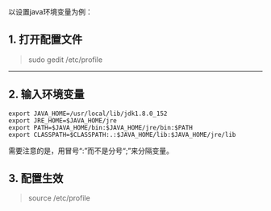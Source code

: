 以设置java环境变量为例：

## 1. 打开配置文件

> sudo gedit /etc/profile

---
## 2. 输入环境变量

```shell
export JAVA_HOME=/usr/local/lib/jdk1.8.0_152
export JRE_HOME=$JAVA_HOME/jre
export PATH=$JAVA_HOME/bin:$JAVA_HOME/jre/bin:$PATH
export CLASSPATH=$CLASSPATH:.:$JAVA_HOME/lib:$JAVA_HOME/jre/lib
```

需要注意的是，用冒号“:”而不是分号“;”来分隔变量。

## 3. 配置生效

> source /etc/profile
